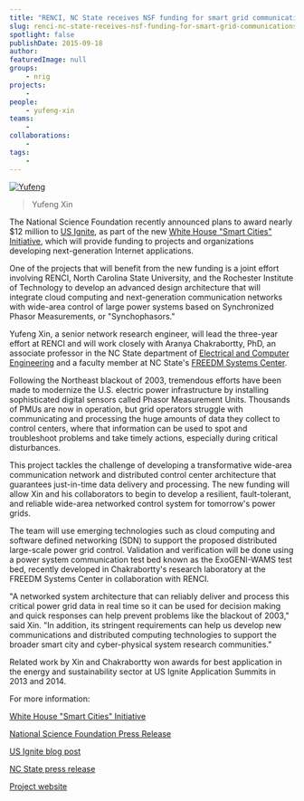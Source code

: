 ```yaml
---
title: "RENCI, NC State receives NSF funding for smart grid communications development"
slug: renci-nc-state-receives-nsf-funding-for-smart-grid-communications-development
spotlight: false
publishDate: 2015-09-18
author: 
featuredImage: null
groups:
    - nrig
projects:
    - 
people:
    - yufeng-xin
teams: 
    - 
collaborations:
    - 
tags:
    - 
---
```

[![Yufeng](https://renci.org/wp-content/uploads/2015/09/Yufeng-224x300.jpg)](https://renci.org/wp-content/uploads/2015/09/Yufeng.jpg)
>Yufeng Xin

The National Science Foundation recently announced plans to award nearly $12 million to [US Ignite](http://www.us-ignite.org), as part of the new [White House "Smart Cities" Initiative](https://www.whitehouse.gov/the-press-office/2015/09/14/fact-sheet-administration-announces-new-smart-cities-initiative-help), which will provide funding to projects and organizations developing next-generation Internet applications.

One of the projects that will benefit from the new funding is a joint effort involving RENCI, North Carolina State University, and the Rochester Institute of Technology to develop an advanced design architecture that will integrate cloud computing and next-generation communication networks with wide-area control of large power systems based on Synchronized Phasor Measurements, or "Synchophasors."

Yufeng Xin, a senior network research engineer, will lead the three-year effort at RENCI and will work closely with Aranya Chakrabortty, PhD, an associate professor in the NC State department of [Electrical and Computer Engineering](http://www.ece.ncsu.edu/) and a faculty member at NC State's [FREEDM Systems Center](http://www.freedm.ncsu.edu/).

Following the Northeast blackout of 2003, tremendous efforts have been made to modernize the U.S. electric power infrastructure by installing sophisticated digital sensors called Phasor Measurement Units. Thousands of PMUs are now in operation, but grid operators struggle with communicating and processing the huge amounts of data they collect to control centers, where that information can be used to spot and troubleshoot problems and take timely actions, especially during critical disturbances.

This project tackles the challenge of developing a transformative wide-area communication network and distributed control center architecture that guarantees just-in-time data delivery and processing. The new funding will allow Xin and his collaborators to begin to develop a resilient, fault-tolerant, and reliable wide-area networked control system for tomorrow's power grids.

The team will use emerging technologies such as cloud computing and software defined networking (SDN) to support the proposed distributed large-scale power grid control. Validation and verification will be done using a power system communication test bed known as the ExoGENI-WAMS test bed, recently developed in Chakrabortty's research laboratory at the FREEDM Systems Center in collaboration with RENCI.

"A networked system architecture that can reliably deliver and process this critical power grid data in real time so it can be used for decision making and quick responses can help prevent problems like the blackout of 2003," said Xin. "In addition, its stringent requirements can help us develop new communications and distributed computing technologies to support the broader smart city and cyber-physical system research communities."

Related work by Xin and Chakrabortty won awards for best application in the energy and sustainability sector at US Ignite Application Summits in 2013 and 2014.

For more information:

[White House "Smart Cities" Initiative](https://www.whitehouse.gov/the-press-office/2015/09/14/fact-sheet-administration-announces-new-smart-cities-initiative-help)

[National Science Foundation Press Release](http://nsf.gov/news/news_summ.jsp?cntn_id=136263&org=NSF&from=news)

[US Ignite blog post](https://www.us-ignite.org/blog/2015/9/us-ignite-to-launch-nationwide-network-of-ultra-high-speed-broadband-living-labs/)

[NC State press release](http://www.ece.ncsu.edu/news/28497/chakrabortty-receives-nsf-grant-to-help-modernize-power-system-communications)

[Project website](http://distinct.web.unc.edu/)
